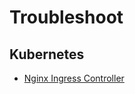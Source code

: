 # Troubleshoot

## Kubernetes

- [Nginx Ingress Controller](https://kubernetes.github.io/ingress-nginx/troubleshooting/)

